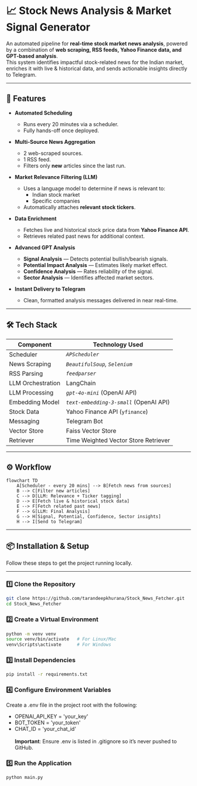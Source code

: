 # 📈 Stock News Analysis & Market Signal Generator

An automated pipeline for **real-time stock market news analysis**, powered by a combination of **web scraping, RSS feeds, Yahoo Finance data, and GPT-based analysis**.  
This system identifies impactful stock-related news for the Indian market, enriches it with live & historical data, and sends actionable insights directly to Telegram.

---

## 🚀 Features

- **Automated Scheduling**  
  - Runs every 20 minutes via a scheduler.
  - Fully hands-off once deployed.

- **Multi-Source News Aggregation**  
  - 2 web-scraped sources.
  - 1 RSS feed.
  - Filters only **new** articles since the last run.

- **Market Relevance Filtering (LLM)**  
  - Uses a language model to determine if news is relevant to:
    - Indian stock market
    - Specific companies
  - Automatically attaches **relevant stock tickers**.

- **Data Enrichment**  
  - Fetches live and historical stock price data from **Yahoo Finance API**.
  - Retrieves related past news for additional context.

- **Advanced GPT Analysis**  
  - **Signal Analysis** — Detects potential bullish/bearish signals.
  - **Potential Impact Analysis** — Estimates likely market effect.
  - **Confidence Analysis** — Rates reliability of the signal.
  - **Sector Analysis** — Identifies affected market sectors.

- **Instant Delivery to Telegram**  
  - Clean, formatted analysis messages delivered in near real-time.

---

## 🛠 Tech Stack

| Component                | Technology Used |
|--------------------------|-----------------|
| Scheduler                | *`APScheduler`* |
| News Scraping            | *`BeautifulSoup`, `Selenium`* |
| RSS Parsing              | *`feedparser`* |
| LLM Orchestration        | LangChain |
| LLM Processing           | *`gpt-4o-mini`* (OpenAI API)|
| Embedding Model          | *`text-embedding-3-small`* (OpenAI API) |
| Stock Data               | Yahoo Finance API (`yfinance`) |
| Messaging                | Telegram Bot |
| Vector Store             | Faiss Vector Store |
| Retriever                | Time Weighted Vector Store Retriever |

---

## ⚙️ Workflow

```mermaid
flowchart TD
    A[Scheduler - every 20 mins] --> B[Fetch news from sources]
    B --> C[Filter new articles]
    C --> D[LLM: Relevance + Ticker tagging]
    D --> E[Fetch live & historical stock data]
    E --> F[Fetch related past news]
    F --> G[LLM: Final Analysis]
    G --> H[Signal, Potential, Confidence, Sector insights]
    H --> I[Send to Telegram]
```
---

## 📦 Installation & Setup

Follow these steps to get the project running locally.

---

### 1️⃣ Clone the Repository

```bash
git clone https://github.com/tarandeepkhurana/Stock_News_Fetcher.git
cd Stock_News_Fetcher
```

### 2️⃣ Create a Virtual Environment
```bash
python -m venv venv
source venv/bin/activate   # For Linux/Mac
venv\Scripts\activate      # For Windows
```

### 3️⃣ Install Dependencies
```bash
pip install -r requirements.txt
```

### 4️⃣ Configure Environment Variables
Create a .env file in the project root with the following:
- OPENAI_API_KEY = 'your_key'
- BOT_TOKEN = 'your_token'
- CHAT_ID = 'your_chat_id'<br><br>
**Important**: Ensure .env is listed in .gitignore so it’s never pushed to GitHub.

### 5️⃣ Run the Application
```bash
python main.py
```

